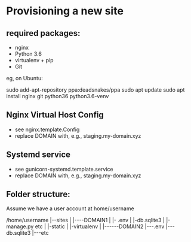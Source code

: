 Provisioning a new site
========================

## required packages:

* nginx
* Python 3.6
* virtualenv + pip
* Git

eg, on Ubuntu:

  sudo add-apt-repository ppa:deadsnakes/ppa
  sudo apt update
  sudo apt install nginx git python36 python3.6-venv

## Nginx Virtual Host Config

* see nginx.template.Config
* replace DOMAIN with, e.g., staging.my-domain.xyz

## Systemd service

* see gunicorn-systemd.template.service
* replace DOMAIN with, e.g., staging.my-domain.xyz

## Folder structure:

Assume we have a user account at home/username

/home/username
|--sites
    |
    |----DOMAIN1
    |       |- .env
    |       |-db.sqlite3
    |       |-manage.py etc
    |       |-static
    |       |-virtualenv
    |
    |------DOMAIN2
            |---.env
            |---db.sqlite3
            |---etc
